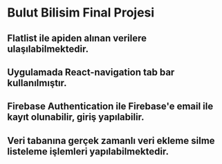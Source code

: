 
# Bulut Bilisim Final Projesi
## Flatlist ile apiden alınan verilere ulaşılabilmektedir.
## Uygulamada React-navigation tab bar kullanılmıştır.
## Firebase Authentication ile Firebase'e email ile kayıt olunabilir, giriş yapılabilir.
## Veri tabanına gerçek zamanlı veri ekleme silme listeleme işlemleri yapılabilmektedir.
